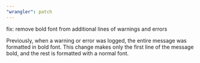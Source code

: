 ```yaml
---
"wrangler": patch
---
```


fix: remove bold font from additional lines of warnings and errors

Previously, when a warning or error was logged, the entire message
was formatted in bold font. This change makes only the first line of
the message bold, and the rest is formatted with a normal font.
